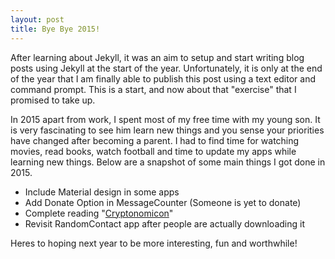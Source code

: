 ```yaml
---
layout: post
title: Bye Bye 2015!
---
```


After learning about Jekyll, it was an aim to setup and start writing blog posts using Jekyll at the start of the year. Unfortunately, it is only at the end of the year that I am finally able to publish this post using a text editor and command prompt. This is a start, and now about that "exercise" that I promised to take up.

In 2015 apart from work, I spent most of my free time with my young son. It is very fascinating to see him learn new things and you sense your priorities have changed after becoming a parent.
I had to find time for watching movies, read books, watch football and time to update my apps while learning new things. Below are a snapshot of some main things I got done in 2015.

* Include Material design in some apps
* Add Donate Option in MessageCounter (Someone is yet to donate)
* Complete reading "[Cryptonomicon](https://en.wikipedia.org/wiki/Cryptonomicon)"
* Revisit RandomContact app after people are actually downloading it

Heres to hoping next year to be more interesting, fun and worthwhile!
